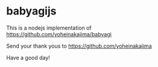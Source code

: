 # babyagijs

This is a nodejs implementation of https://github.com/yoheinakajima/babyagi

Send your thank yous to https://github.com/yoheinakajima

Have a good day!
